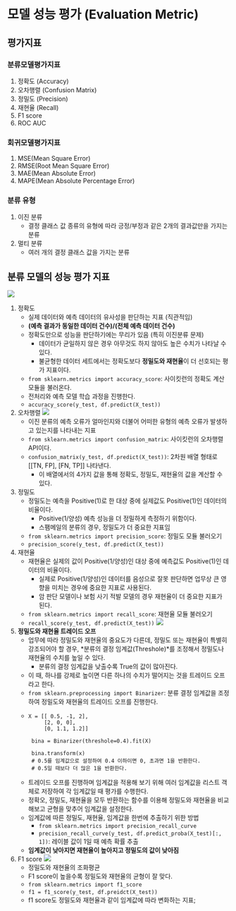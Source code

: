 # 모델 성능 평가 (Evaluation Metric)
## 평가지표
### 분류모델평가지표
1. 정확도 (Accuracy)
2. 오차행렬 (Confusion Matrix)
3. 정밀도 (Precision)
4. 재현율 (Recall)
5. F1 score
6. ROC AUC

### 회귀모델평가지표
1. MSE(Mean Square Error)
2. RMSE(Root Mean Square Error)
3. MAE(Mean Absolute Error)
4. MAPE(Mean Absolute Percentage Error)

### 분류 유형
1. 이진 분류
   - 결정 클래스 값 종류의 유형에 따라 긍정/부정과 같은 2개의 결과값만을 가지는 분류
2. 멀티 분류
   - 여러 개의 결정 클래스 값을 가지는 분류

## 분류 모델의 성능 평가 지표
![](https://blog.kakaocdn.net/dn/rNVIW/btrCXy6nquO/82Xjh99BdfgtdonEbpK14k/img.png)
1. 정확도
   - 실제 데이터와 예측 데이터의 유사성을 판단하는 지표 (직관적임)
   - **(예측 결과가 동일한 데이터 건수)/(전체 예측 데이터 건수)**
   - 정확도만으로 성능을 판단하기에는 무리가 있음 (특히 이진분류 문제)
     - 데이터가 균일하지 않은 경우 아무것도 하지 않아도 높은 수치가 나타날 수 있다.
     - 불균형한 데이터 세트에서는 정확도보다 **정밀도와 재현율**이 더 선호되는 평가 지표이다.
   - `from sklearn.metrics import accuracy_score`: 사이킷런의 정확도 계산 모듈을 불러온다.
   - 전처리와 예측 모델 학습 과정을 진행한다.
   - `accuracy_score(y_test, df.predict(X_test))`
2. 오차행렬
   ![](https://velog.velcdn.com/images%2Fsset2323%2Fpost%2F2fb704cf-8556-40fc-87a2-75b8feb32986%2Fimage.png)
   - 이진 분류의 예측 오류가 얼마인지와 더불어 어떠한 유형의 예측 오류가 발생하고 있는지를 나타내는 지표
   - `from sklearn.metrics import confusion_matrix`: 사이킷런의 오차행렬 API이다.
   - `confusion_matrix(y_test, df.predict(X_test))`: 2차원 배열 형태로 [[TN, FP], [FN, TP]] 나타낸다.
     - 이 배열에서의 4가지 값을 통해 정확도, 정밀도, 재현율의 값을 계산할 수 있다.
3. 정밀도
   - 정밀도는 예측을 Positive(1)로 한 대상 중에 실제값도 Positive(1)인 데이터의 비율이다.
     - Positive(1/양성) 예측 성능을 더 정밀하게 측정하기 위함이다.
     - 스팸메일의 분류의 경우, 정밀도가 더 중요한 지표임
   - `from sklearn.metrics import precision_score`: 정밀도 모듈 불러오기
   - `precision_score(y_test, df.predict(X_test))`
4. 재현율
   - 재현율은 실제의 값이 Positive(1/양성)인 대상 중에 예측값도 Positive(1)인 데이터의 비율이다.
     - 실제로 Positive(1/양성)인 데이터를 음성으로 잘못 판단하면 업무상 큰 영향을 미치는 경우에 중요한 지표로 사용된다.
     - 암 판단 모델이나 보험 사기 적발 모델의 경우 재현율이 더 중요한 지표가 된다.
   - `from sklearn.metrics import recall_score`: 재현율 모듈 불러오기
   - `recall_score(y_test, df.predict(X_test))`
   ![](https://mblogthumb-phinf.pstatic.net/MjAxOTA2MTZfMTI3/MDAxNTYwNjY5NjY3NzQz.6SDbhq3dnUttIl4-oOWcBhWxmQZh87TdNHc9WiV34_8g.Y_zj_PaqjcV974THDhL01AJO4XIm7YQawCberizuphsg.PNG.duqrlwjddns1/image.png?type=w800)
5. **정밀도와 재현율 트레이드 오프**
   - 업무에 따라 정밀도와 재현율의 중요도가 다른데, 정밀도 또는 재현율이 특별히 강조되어야 할 경우, *분류의 결정 임계값(Threshole)*를 조정해서 정밀도나 재현율의 수치를 높일 수 있다.
     - 분류의 결정 임계값을 낮출수록 True의 값이 많아진다.
   - 이 때, 하나를 강제로 높이면 다른 하나의 수치가 떨어지는 것을 트레이드 오프라고 한다.
   - `from sklearn.preprocessing import Binarizer`: 분류 결정 임계값을 조정하여 정밀도와 재현율의 트레이드 오프를 진행한다.
   - ```
     X = [[ 0.5, -1, 2],
          [2, 0, 0],
          [0, 1.1, 1.2]]

      bina = Binarizer(threshole=0.4).fit(X)

      bina.transform(x)
      # 0.5를 임계값으로 설정하여 0.4 이하이면 0, 초과면 1을 반환한다.
      # 0.5일 때보다 더 많은 1을 반환한다.

     ```
   - 트레이드 오프를 진행하며 임계값을 적용해 보기 위해 여러 임계값을 리스트 객체로 저장하여 각 임계값일 때 평가를 수행한다.
   - 정확오, 정밀도, 재현율을 모두 반환하는 함수를 이용해 정밀도와 재현율을 비교해보고 균형을 맞추어 임계값을 설정한다.
   - 임계값에 따른 정밀도, 재현율, 임계값을 한번에 추출하기 위한 방법
     - `from sklearn.metrics import precision_recall_curve`
     - `precision_recall_curve(y_test, df.predict_proba(X_test)[:, 1])`: 레이블 값이 1일 때 예측 확률 추출
   - **임계값이 낮아지면 재현율이 높아지고 정밀도의 값이 낮아짐**
6. F1 score
   ![](https://assets-global.website-files.com/5d7b77b063a9066d83e1209c/639c3d2a22f93657640ef19f_f1-score-eqn.webp)
   - 정밀도와 재현율의 조화평균
   - F1 score이 높을수록 정밀도와 재현율의 균형이 잘 맞다.
   - `from sklearn.metrics import f1_score`
   - `f1 = f1_score(y_test, df.preidct(X_test))`
   - f1 score도 정밀도와 재현율과 같이 임계값에 따라 변화하는 지표;